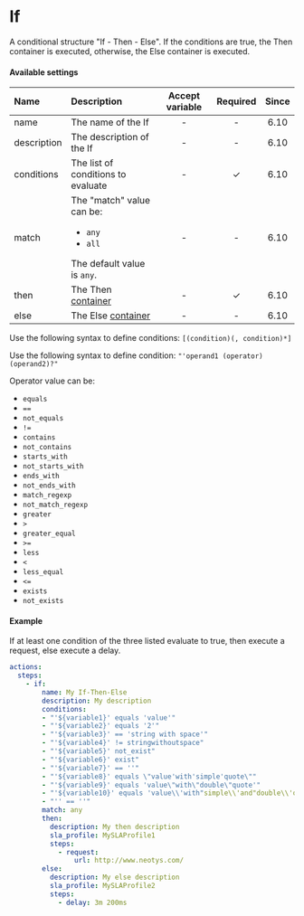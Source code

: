 # If

A conditional structure "If - Then - Else". If the conditions are true, the Then container is executed, otherwise, the Else container is executed.

#### Available settings
| Name         | Description                                                                                        | Accept variable | Required           | Since |
|:------------ |:-------------------------------------------------------------------------------------------------- |:---------------:|:------------------:|:-----:|
| name         | The name of the If                                                                                 | -               | -                  |6.10|
| description  | The description of the If                                                                          | -               | -                  |6.10|
| conditions   | The list of conditions to evaluate                                                                 | -               | &#x2713;           |6.10|
| match        | The "match" value can be: <ul><li>`any`</li><li>`all`</li></ul>The default value is `any`.         | -               | -                  |6.10|
| then         | The Then [container](container.md)                                                                 | -               | &#x2713;           |6.10|
| else         | The Else [container](container.md)                                                                 | -               | -                  |6.10|

Use the following syntax to define conditions: `[(condition)(, condition)*]`

Use the following syntax to define condition: `"'operand1 (operator) (operand2)?"`

Operator value can be: <ul><li>`equals`</li><li>`==`</li><li>`not_equals`</li><li>`!=`</li><li>`contains`</li><li>`not_contains`</li><li>`starts_with`</li><li>`not_starts_with`</li><li>`ends_with`</li><li>`not_ends_with`</li><li>`match_regexp`</li><li>`not_match_regexp`</li><li>`greater`</li><li>`>`</li><li>`greater_equal`</li><li>`>=`</li><li>`less`</li><li>`<`</li><li>`less_equal`</li><li>`<=`</li><li>`exists`</li><li>`not_exists`</li></ul>

#### Example
If at least one condition of the three listed evaluate to true, then execute a request, else execute a delay.
```yaml
actions:
  steps:
    - if:
        name: My If-Then-Else
        description: My description
        conditions:
        - "'${variable1}' equals 'value'"
        - "'${variable2}' equals '2'"
        - "'${variable3}' == 'string with space'"
        - "'${variable4}' != stringwithoutspace"
        - "'${variable5}' not_exist"
        - "'${variable6}' exist"
        - "'${variable7}' == ''"
        - "'${variable8}' equals \"value'with'simple'quote\""
        - "'${variable9}' equals 'value\"with\"double\"quote'"
        - "'${variable10}' equals 'value\\'with"simple\\'and"double\\'quote'"
        - "'' == ''"
        match: any
        then:
          description: My then description
          sla_profile: MySLAProfile1
          steps:
            - request:
                url: http://www.neotys.com/
        else:
          description: My else description
          sla_profile: MySLAProfile2
          steps:
            - delay: 3m 200ms
```